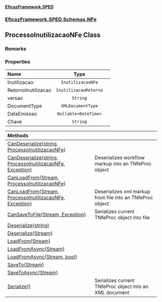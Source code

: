 #### [EficazFramework.SPED](EficazFrameworkSPED.md 'EficazFramework SPED')
### [EficazFramework.SPED.Schemas.NFe](EficazFramework.SPED.Schemas.NFe.md 'EficazFramework.SPED.Schemas.NFe')

## ProcessoInutilizacaoNFe Class

### Remarks
### Properties

| Name | Type | |
| :--- | :---: | :--- |
| Inutilizacao | `InutilizacaoNFe` |  |
| RetornoInutilizacao | `InutilizacaoRetorno` |  |
| versao | `String` |  |
| DocumentType | `XMLDocumentType` |  |
| DataEmissao | `Nullable<DateTime>` |  |
| Chave | `String` |  |

| Methods | |
| :--- | :--- |
| [CanDeserialize(string, ProcessoInutilizacaoNFe)](EficazFramework.SPED.Schemas.NFe/ProcessoInutilizacaoNFe/CanDeserialize(string,ProcessoInutilizacaoNFe).md 'EficazFramework.SPED.Schemas.NFe.ProcessoInutilizacaoNFe.CanDeserialize(string, EficazFramework.SPED.Schemas.NFe.ProcessoInutilizacaoNFe)') | |
| [CanDeserialize(string, ProcessoInutilizacaoNFe, Exception)](EficazFramework.SPED.Schemas.NFe/ProcessoInutilizacaoNFe/CanDeserialize(string,ProcessoInutilizacaoNFe,Exception).md 'EficazFramework.SPED.Schemas.NFe.ProcessoInutilizacaoNFe.CanDeserialize(string, EficazFramework.SPED.Schemas.NFe.ProcessoInutilizacaoNFe, System.Exception)') | Deserializes workflow markup into an TNfeProc object |
| [CanLoadFrom(Stream, ProcessoInutilizacaoNFe)](EficazFramework.SPED.Schemas.NFe/ProcessoInutilizacaoNFe/CanLoadFrom(Stream,ProcessoInutilizacaoNFe).md 'EficazFramework.SPED.Schemas.NFe.ProcessoInutilizacaoNFe.CanLoadFrom(System.IO.Stream, EficazFramework.SPED.Schemas.NFe.ProcessoInutilizacaoNFe)') | |
| [CanLoadFrom(Stream, ProcessoInutilizacaoNFe, Exception)](EficazFramework.SPED.Schemas.NFe/ProcessoInutilizacaoNFe/CanLoadFrom(Stream,ProcessoInutilizacaoNFe,Exception).md 'EficazFramework.SPED.Schemas.NFe.ProcessoInutilizacaoNFe.CanLoadFrom(System.IO.Stream, EficazFramework.SPED.Schemas.NFe.ProcessoInutilizacaoNFe, System.Exception)') | Deserializes xml markup from file into an TNfeProc object |
| [CanSaveToFile(Stream, Exception)](EficazFramework.SPED.Schemas.NFe/ProcessoInutilizacaoNFe/CanSaveToFile(Stream,Exception).md 'EficazFramework.SPED.Schemas.NFe.ProcessoInutilizacaoNFe.CanSaveToFile(System.IO.Stream, System.Exception)') | Serializes current TNfeProc object into file |
| [Deserialize(string)](EficazFramework.SPED.Schemas.NFe/ProcessoInutilizacaoNFe/Deserialize(string).md 'EficazFramework.SPED.Schemas.NFe.ProcessoInutilizacaoNFe.Deserialize(string)') | |
| [Deserialize(Stream)](EficazFramework.SPED.Schemas.NFe/ProcessoInutilizacaoNFe/Deserialize(Stream).md 'EficazFramework.SPED.Schemas.NFe.ProcessoInutilizacaoNFe.Deserialize(System.IO.Stream)') | |
| [LoadFrom(Stream)](EficazFramework.SPED.Schemas.NFe/ProcessoInutilizacaoNFe/LoadFrom(Stream).md 'EficazFramework.SPED.Schemas.NFe.ProcessoInutilizacaoNFe.LoadFrom(System.IO.Stream)') | |
| [LoadFromAsync(Stream)](EficazFramework.SPED.Schemas.NFe/ProcessoInutilizacaoNFe/LoadFromAsync(Stream).md 'EficazFramework.SPED.Schemas.NFe.ProcessoInutilizacaoNFe.LoadFromAsync(System.IO.Stream)') | |
| [LoadFromAsync(Stream, bool)](EficazFramework.SPED.Schemas.NFe/ProcessoInutilizacaoNFe/LoadFromAsync(Stream,bool).md 'EficazFramework.SPED.Schemas.NFe.ProcessoInutilizacaoNFe.LoadFromAsync(System.IO.Stream, bool)') | |
| [SaveTo(Stream)](EficazFramework.SPED.Schemas.NFe/ProcessoInutilizacaoNFe/SaveTo(Stream).md 'EficazFramework.SPED.Schemas.NFe.ProcessoInutilizacaoNFe.SaveTo(System.IO.Stream)') | |
| [SaveToAsync(Stream)](EficazFramework.SPED.Schemas.NFe/ProcessoInutilizacaoNFe/SaveToAsync(Stream).md 'EficazFramework.SPED.Schemas.NFe.ProcessoInutilizacaoNFe.SaveToAsync(System.IO.Stream)') | |
| [Serialize()](EficazFramework.SPED.Schemas.NFe/ProcessoInutilizacaoNFe/Serialize().md 'EficazFramework.SPED.Schemas.NFe.ProcessoInutilizacaoNFe.Serialize()') | Serializes current TNfeProc object into an XML document |
